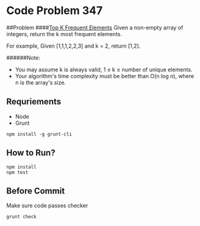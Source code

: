 # Code Problem 347

##Problem
####[Top K Frequent Elements](https://leetcode.com/problems/top-k-frequent-elements/)
Given a non-empty array of integers, return the k most frequent elements.

For example,
Given [1,1,1,2,2,3] and k = 2, return [1,2].

######Note:
- You may assume k is always valid, 1 ≤ k ≤ number of unique elements.
- Your algorithm's time complexity must be better than O(n log n), where n is the array's size.

## Requriements
- Node
- Grunt
```
npm install -g grunt-cli
```

## How to Run?
```
npm install
npm test
```

## Before Commit
Make sure code passes checker
```
grunt check
```
